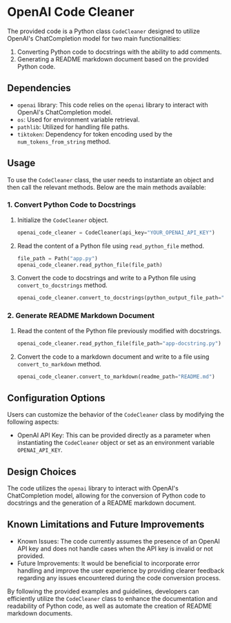 # OpenAI Code Cleaner

The provided code is a Python class `CodeCleaner` designed to utilize OpenAI's ChatCompletion model for two main functionalities:
1. Converting Python code to docstrings with the ability to add comments.
2. Generating a README markdown document based on the provided Python code.

## Dependencies
- `openai` library: This code relies on the `openai` library to interact with OpenAI's ChatCompletion model.
- `os`: Used for environment variable retrieval.
- `pathlib`: Utilized for handling file paths.
- `tiktoken`: Dependency for token encoding used by the `num_tokens_from_string` method.

## Usage
To use the `CodeCleaner` class, the user needs to instantiate an object and then call the relevant methods. Below are the main methods available:

### 1. Convert Python Code to Docstrings
1. Initialize the `CodeCleaner` object.
    ```python
    openai_code_cleaner = CodeCleaner(api_key="YOUR_OPENAI_API_KEY")
    ```
2. Read the content of a Python file using `read_python_file` method.
    ```python
    file_path = Path("app.py")
    openai_code_cleaner.read_python_file(file_path)
    ```
3. Convert the code to docstrings and write to a Python file using `convert_to_docstrings` method.
    ```python
    openai_code_cleaner.convert_to_docstrings(python_output_file_path="app-docstring.py")
    ```

### 2. Generate README Markdown Document
1. Read the content of the Python file previously modified with docstrings.
    ```python
    openai_code_cleaner.read_python_file(file_path="app-docstring.py")
    ```
2. Convert the code to a markdown document and write to a file using `convert_to_markdown` method.
    ```python
    openai_code_cleaner.convert_to_markdown(readme_path="README.md")
    ```

## Configuration Options
Users can customize the behavior of the `CodeCleaner` class by modifying the following aspects:
- OpenAI API Key: This can be provided directly as a parameter when instantiating the `CodeCleaner` object or set as an environment variable `OPENAI_API_KEY`.

## Design Choices
The code utilizes the `openai` library to interact with OpenAI's ChatCompletion model, allowing for the conversion of Python code to docstrings and the generation of a README markdown document.

## Known Limitations and Future Improvements
- Known Issues: The code currently assumes the presence of an OpenAI API key and does not handle cases when the API key is invalid or not provided.
- Future Improvements: It would be beneficial to incorporate error handling and improve the user experience by providing clearer feedback regarding any issues encountered during the code conversion process.

By following the provided examples and guidelines, developers can efficiently utilize the `CodeCleaner` class to enhance the documentation and readability of Python code, as well as automate the creation of README markdown documents.